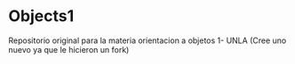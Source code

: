 # Objects1
Repositorio original para la materia orientacion a objetos 1- UNLA
(Cree uno nuevo ya que le hicieron un fork)
